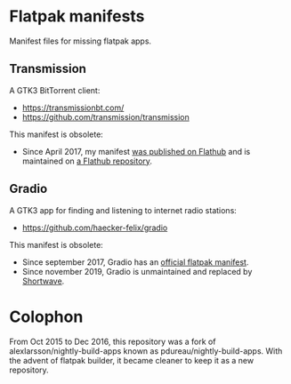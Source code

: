 # Flatpak manifests
Manifest files for missing flatpak apps.


## Transmission

A GTK3 BitTorrent client:

- https://transmissionbt.com/
- https://github.com/transmission/transmission

This manifest is obsolete:

- Since April 2017, my manifest [was published on Flathub](https://flathub.org/apps/details/com.transmissionbt.Transmission) and is maintained on [a Flathub repository](https://github.com/flathub/com.transmissionbt.Transmission).

## Gradio
A GTK3 app for finding and listening to internet radio stations:

- https://github.com/haecker-felix/gradio

This manifest is obsolete:

- Since september 2017, Gradio has an [official flatpak manifest](https://github.com/flathub/de.haeckerfelix.gradio).
- Since november 2019, Gradio is unmaintained and replaced by [Shortwave](https://gitlab.gnome.org/World/Shortwave).

# Colophon

From Oct 2015 to Dec 2016, this repository was a fork of alexlarsson/nightly-build-apps known as pdureau/nightly-build-apps. With the advent of flatpak builder, it became cleaner to keep it as a new repository.
